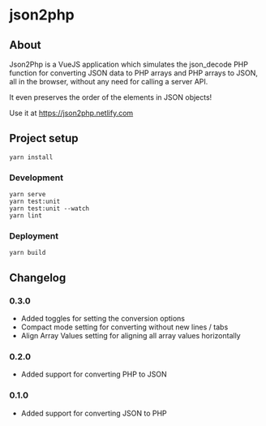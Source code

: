 # json2php

## About
Json2Php is a VueJS application which simulates the json_decode PHP function for converting JSON data to PHP arrays and PHP arrays to JSON, all in the browser, without any need for calling a server API.

It even preserves the order of the elements in JSON objects!

Use it at https://json2php.netlify.com

## Project setup
```
yarn install
```

### Development
```
yarn serve
yarn test:unit
yarn test:unit --watch
yarn lint
```

### Deployment
```
yarn build
```

## Changelog

### 0.3.0

* Added toggles for setting the conversion options
* Compact mode setting for converting without new lines / tabs
* Align Array Values setting for aligning all array values horizontally

### 0.2.0

* Added support for converting PHP to JSON

### 0.1.0

* Added support for converting JSON to PHP
